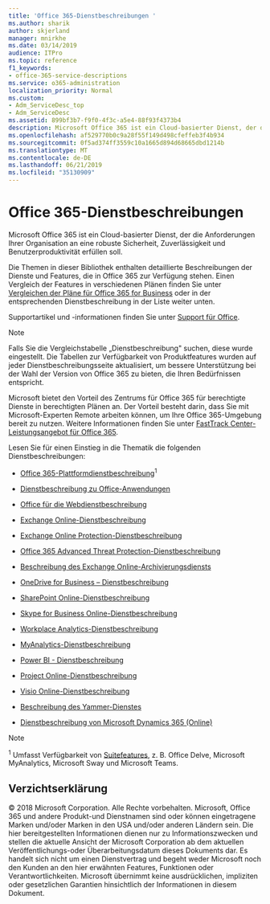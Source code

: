 ```yaml
---
title: 'Office 365-Dienstbeschreibungen '
ms.author: sharik
author: skjerland
manager: mnirkhe
ms.date: 03/14/2019
audience: ITPro
ms.topic: reference
f1_keywords:
- office-365-service-descriptions
ms.service: o365-administration
localization_priority: Normal
ms.custom:
- Adm_ServiceDesc_top
- Adm_ServiceDesc
ms.assetid: 899bf3b7-f9f0-4f3c-a5e4-88f93f4373b4
description: Microsoft Office 365 ist ein Cloud-basierter Dienst, der die Anforderungen Ihrer Organisation an eine robuste Sicherheit, Zuverlässigkeit und Benutzerproduktivität erfüllen soll.
ms.openlocfilehash: af529770b0c9a28f55f149d498cfeffeb3f4b934
ms.sourcegitcommit: 0f5ad374ff3559c10a1665d894d68665dbd1214b
ms.translationtype: MT
ms.contentlocale: de-DE
ms.lasthandoff: 06/21/2019
ms.locfileid: "35130909"
---
```

# <a name="office-365-service-descriptions"></a>Office 365-Dienstbeschreibungen 

Microsoft Office 365 ist ein Cloud-basierter Dienst, der die Anforderungen Ihrer Organisation an eine robuste Sicherheit, Zuverlässigkeit und Benutzerproduktivität erfüllen soll. 
  
Die Themen in dieser Bibliothek enthalten detaillierte Beschreibungen der Dienste und Features, die in Office 365 zur Verfügung stehen. Einen Vergleich der Features in verschiedenen Plänen finden Sie unter [Vergleichen der Pläne für Office 365 for Business](http://go.microsoft.com/fwlink/?LinkID=799177&amp;clcid=0x409) oder in der entsprechenden Dienstbeschreibung in der Liste weiter unten. 
  
Supportartikel und -informationen finden Sie unter [Support für Office](https://support.office.com/).
  
> [!NOTE]
> Falls Sie die Vergleichstabelle „Dienstbeschreibung" suchen, diese wurde eingestellt. Die Tabellen zur Verfügbarkeit von Produktfeatures wurden auf jeder Dienstbeschreibungsseite aktualisiert, um bessere Unterstützung bei der Wahl der Version von Office 365 zu bieten, die Ihren Bedürfnissen entspricht. 
  
Microsoft bietet den Vorteil des Zentrums für Office 365 für berechtigte Dienste in berechtigten Plänen an. Der Vorteil besteht darin, dass Sie mit Microsoft-Experten Remote arbeiten können, um Ihre Office 365-Umgebung bereit zu nutzen. Weitere Informationen finden Sie unter [FastTrack Center-Leistungsangebot für Office 365](https://docs.microsoft.com/fasttrack/O365-fasttrack-benefit-for-office-365).
  
Lesen Sie für einen Einstieg in die Thematik die folgenden Dienstbeschreibungen:
  
- [Office 365-Plattformdienstbeschreibung](office-365-platform-service-description/office-365-platform-service-description.md)<sup>1</sup>
    
- [Dienstbeschreibung zu Office-Anwendungen](office-applications-service-description/office-applications-service-description.md)
    
- [Office für die Webdienstbeschreibung](office-online-service-description/office-online-service-description.md)
    
- [Exchange Online-Dienstbeschreibung](exchange-online-service-description/exchange-online-service-description.md)
    
- [Exchange Online Protection-Dienstbeschreibung](exchange-online-protection-service-description/exchange-online-protection-service-description.md)
    
- [Office 365 Advanced Threat Protection-Dienstbeschreibung](office-365-advanced-threat-protection-service-description.md)
    
- [Beschreibung des Exchange Online-Archivierungsdiensts](exchange-online-archiving-service-description/exchange-online-archiving-service-description.md)
    
- [OneDrive for Business – Dienstbeschreibung](onedrive-for-business-service-description.md)
    
- [SharePoint Online-Dienstbeschreibung](sharepoint-online-service-description/sharepoint-online-service-description.md)
    
- [Skype for Business Online-Dienstbeschreibung](skype-for-business-online-service-description/skype-for-business-online-service-description.md)
    
- [Workplace Analytics-Dienstbeschreibung](workplace-analytics-service-description.md)

- [MyAnalytics-Dienstbeschreibung](mya-service-description.md)
    
- [Power BI - Dienstbeschreibung](power-bi-service-description.md)
    
- [Project Online-Dienstbeschreibung](project-online-service-description/project-online-service-description.md)
    
- [Visio Online-Dienstbeschreibung](visio-online-service-description/visio-online-service-description.md)
    
- [Beschreibung des Yammer-Dienstes](yammer-service-description/yammer-service-description.md)
    
- [Dienstbeschreibung von Microsoft Dynamics 365 (Online)](microsoft-dynamics-365-online-service-description.md)
    
> [!NOTE]
> <sup>1</sup> Umfasst Verfügbarkeit von [Suitefeatures](https://technet.microsoft.com/EN-US/library/office-365-suite-features.aspx), z. B. Office Delve, Microsoft MyAnalytics, Microsoft Sway und Microsoft Teams. 
  
## <a name="disclaimer"></a>Verzichtserklärung

© 2018 Microsoft Corporation. Alle Rechte vorbehalten. Microsoft, Office 365 und andere Produkt-und Dienstnamen sind oder können eingetragene Marken und/oder Marken in den USA und/oder anderen Ländern sein. Die hier bereitgestellten Informationen dienen nur zu Informationszwecken und stellen die aktuelle Ansicht der Microsoft Corporation ab dem aktuellen Veröffentlichungs-oder Überarbeitungsdatum dieses Dokuments dar. Es handelt sich nicht um einen Dienstvertrag und begeht weder Microsoft noch den Kunden an den hier erwähnten Features, Funktionen oder Verantwortlichkeiten. Microsoft übernimmt keine ausdrücklichen, impliziten oder gesetzlichen Garantien hinsichtlich der Informationen in diesem Dokument. 
  
